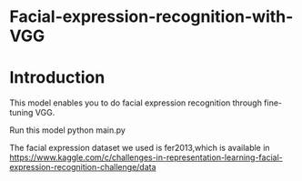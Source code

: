 # Facial-expression-recognition-with-VGG
# Introduction
This model enables you to do facial expression recognition through fine-tuning VGG.

Run this model python main.py

The facial expression dataset we used is fer2013,which is available in https://www.kaggle.com/c/challenges-in-representation-learning-facial-expression-recognition-challenge/data

